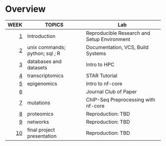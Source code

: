 # Overview

|               WEEK | TOPICS                         | Lab                                         |
| -----------------: | ------------------------------ | ------------------------------------------- |
|   [1](./week_1.md) | Introduction                   | Reproducible Research and Setup Environment |
|   [2](./week_2.md) | unix commands; python; sql ; R | Documentation, VCS, Build Systems           |
|   [3](./week_3.md) | databases and datasets         | Intro to HPC                                |
|   [4](./week_4.md) | transcriptomics                | STAR Tutorial                               |
|   [5](./week_5.md) | epigenomics                    | Intro to nf-core                            |
|   [6](./week_6.md) |                                | Journal Club of Paper                       |
|   [7](./week_7.md) | mutations                      | ChIP-Seq Preprocessing with nf-core         |
|   [8](./week_8.md) | proteomics                     | Reproduction: TBD                           |
|   [9](./week_9.md) | networks                       | Reproduction: TBD                           |
| [10](./week_10.md) | final project presentation     | Reproduction: TBD                           |
